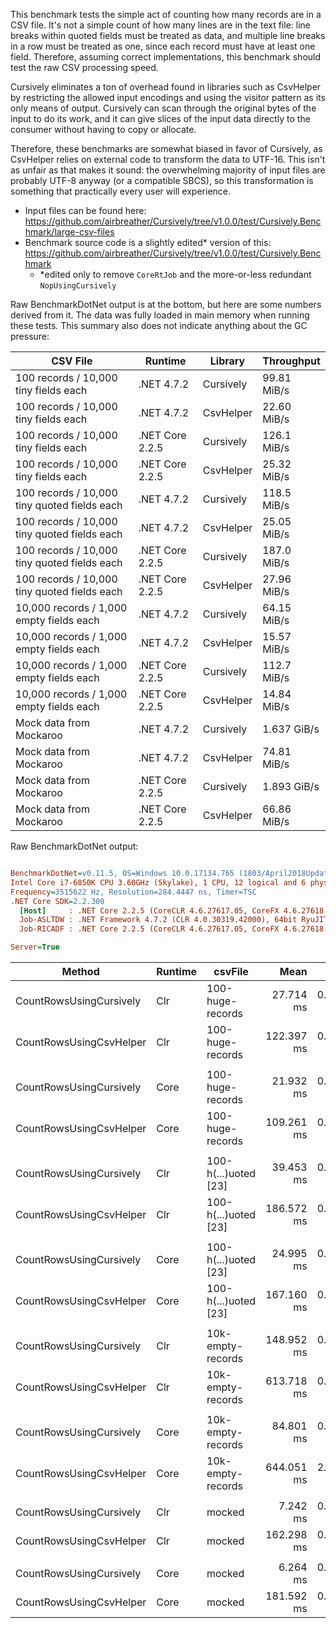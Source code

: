 This benchmark tests the simple act of counting how many records are in a CSV file.  It's not a simple count of how many lines are in the text file: line breaks within quoted fields must be treated as data, and multiple line breaks in a row must be treated as one, since each record must have at least one field.  Therefore, assuming correct implementations, this benchmark should test the raw CSV processing speed.

Cursively eliminates a ton of overhead found in libraries such as CsvHelper by restricting the allowed input encodings and using the visitor pattern as its only means of output.  Cursively can scan through the original bytes of the input to do its work, and it can give slices of the input data directly to the consumer without having to copy or allocate.

Therefore, these benchmarks are somewhat biased in favor of Cursively, as CsvHelper relies on external code to transform the data to UTF-16.  This isn't as unfair as that makes it sound: the overwhelming majority of input files are probably UTF-8 anyway (or a compatible SBCS), so this transformation is something that practically every user will experience.

- Input files can be found here: https://github.com/airbreather/Cursively/tree/v1.0.0/test/Cursively.Benchmark/large-csv-files
- Benchmark source code is a slightly edited* version of this: https://github.com/airbreather/Cursively/tree/v1.0.0/test/Cursively.Benchmark
    - *edited only to remove `CoreRtJob` and the more-or-less redundant `NopUsingCursively`

Raw BenchmarkDotNet output is at the bottom, but here are some numbers derived from it.  The data was fully loaded in main memory when running these tests.  This summary also does not indicate anything about the GC pressure:

|CSV File|Runtime|Library|Throughput|
|-|-|-|-|
|100 records / 10,000 tiny fields each|.NET 4.7.2|Cursively|99.81 MiB/s|
|100 records / 10,000 tiny fields each|.NET 4.7.2|CsvHelper|22.60 MiB/s|
|100 records / 10,000 tiny fields each|.NET Core 2.2.5|Cursively|126.1 MiB/s|
|100 records / 10,000 tiny fields each|.NET Core 2.2.5|CsvHelper|25.32 MiB/s|
|100 records / 10,000 tiny quoted fields each|.NET 4.7.2|Cursively|118.5 MiB/s|
|100 records / 10,000 tiny quoted fields each|.NET 4.7.2|CsvHelper|25.05 MiB/s|
|100 records / 10,000 tiny quoted fields each|.NET Core 2.2.5|Cursively|187.0 MiB/s|
|100 records / 10,000 tiny quoted fields each|.NET Core 2.2.5|CsvHelper|27.96 MiB/s|
|10,000 records / 1,000 empty fields each|.NET 4.7.2|Cursively|64.15 MiB/s|
|10,000 records / 1,000 empty fields each|.NET 4.7.2|CsvHelper|15.57 MiB/s|
|10,000 records / 1,000 empty fields each|.NET Core 2.2.5|Cursively|112.7 MiB/s|
|10,000 records / 1,000 empty fields each|.NET Core 2.2.5|CsvHelper|14.84 MiB/s|
|Mock data from Mockaroo|.NET 4.7.2|Cursively|1.637 GiB/s|
|Mock data from Mockaroo|.NET 4.7.2|CsvHelper|74.81 MiB/s|
|Mock data from Mockaroo|.NET Core 2.2.5|Cursively|1.893 GiB/s|
|Mock data from Mockaroo|.NET Core 2.2.5|CsvHelper|66.86 MiB/s|

Raw BenchmarkDotNet output:

``` ini

BenchmarkDotNet=v0.11.5, OS=Windows 10.0.17134.765 (1803/April2018Update/Redstone4)
Intel Core i7-6850K CPU 3.60GHz (Skylake), 1 CPU, 12 logical and 6 physical cores
Frequency=3515622 Hz, Resolution=284.4447 ns, Timer=TSC
.NET Core SDK=2.2.300
  [Host]     : .NET Core 2.2.5 (CoreCLR 4.6.27617.05, CoreFX 4.6.27618.01), 64bit RyuJIT
  Job-ASLTDW : .NET Framework 4.7.2 (CLR 4.0.30319.42000), 64bit RyuJIT-v4.7.3416.0
  Job-RICADF : .NET Core 2.2.5 (CoreCLR 4.6.27617.05, CoreFX 4.6.27618.01), 64bit RyuJIT

Server=True  

```
|                  Method | Runtime |              csvFile |       Mean |     Error |    StdDev | Ratio | RatioSD |      Gen 0 |     Gen 1 |    Gen 2 |   Allocated |
|------------------------ |-------- |--------------------- |-----------:|----------:|----------:|------:|--------:|-----------:|----------:|---------:|------------:|
| CountRowsUsingCursively |     Clr |     100-huge-records |  27.714 ms | 0.0126 ms | 0.0105 ms |  1.00 |    0.00 |          - |         - |        - |       256 B |
| CountRowsUsingCsvHelper |     Clr |     100-huge-records | 122.397 ms | 0.1685 ms | 0.1494 ms |  4.42 |    0.01 | 17250.0000 | 6250.0000 | 750.0000 | 110257334 B |
|                         |         |                      |            |           |           |       |         |            |           |          |             |
| CountRowsUsingCursively |    Core |     100-huge-records |  21.932 ms | 0.0254 ms | 0.0226 ms |  1.00 |    0.00 |          - |         - |        - |        56 B |
| CountRowsUsingCsvHelper |    Core |     100-huge-records | 109.261 ms | 0.3319 ms | 0.3104 ms |  4.98 |    0.02 |   400.0000 |  200.0000 |        - | 110256320 B |
|                         |         |                      |            |           |           |       |         |            |           |          |             |
| CountRowsUsingCursively |     Clr | 100-h(...)uoted [23] |  39.453 ms | 0.0974 ms | 0.0864 ms |  1.00 |    0.00 |          - |         - |        - |       683 B |
| CountRowsUsingCsvHelper |     Clr | 100-h(...)uoted [23] | 186.572 ms | 0.4682 ms | 0.4380 ms |  4.73 |    0.01 | 24666.6667 | 9666.6667 | 666.6667 | 153595995 B |
|                         |         |                      |            |           |           |       |         |            |           |          |             |
| CountRowsUsingCursively |    Core | 100-h(...)uoted [23] |  24.995 ms | 0.0160 ms | 0.0142 ms |  1.00 |    0.00 |          - |         - |        - |        56 B |
| CountRowsUsingCsvHelper |    Core | 100-h(...)uoted [23] | 167.160 ms | 0.3437 ms | 0.3215 ms |  6.69 |    0.02 |   333.3333 |         - |        - | 153579848 B |
|                         |         |                      |            |           |           |       |         |            |           |          |             |
| CountRowsUsingCursively |     Clr |    10k-empty-records | 148.952 ms | 0.2502 ms | 0.2340 ms |  1.00 |    0.00 |          - |         - |        - |      2048 B |
| CountRowsUsingCsvHelper |     Clr |    10k-empty-records | 613.718 ms | 0.8869 ms | 0.7862 ms |  4.12 |    0.01 | 66000.0000 | 2000.0000 |        - | 420838944 B |
|                         |         |                      |            |           |           |       |         |            |           |          |             |
| CountRowsUsingCursively |    Core |    10k-empty-records |  84.801 ms | 0.1079 ms | 0.1009 ms |  1.00 |    0.00 |          - |         - |        - |        56 B |
| CountRowsUsingCsvHelper |    Core |    10k-empty-records | 644.051 ms | 2.8782 ms | 2.5515 ms |  7.60 |    0.03 |  2000.0000 |         - |        - | 420832856 B |
|                         |         |                      |            |           |           |       |         |            |           |          |             |
| CountRowsUsingCursively |     Clr |               mocked |   7.242 ms | 0.0233 ms | 0.0207 ms |  1.00 |    0.00 |          - |         - |        - |        64 B |
| CountRowsUsingCsvHelper |     Clr |               mocked | 162.298 ms | 0.2958 ms | 0.2622 ms | 22.41 |    0.08 | 18000.0000 |  333.3333 |        - | 115764389 B |
|                         |         |                      |            |           |           |       |         |            |           |          |             |
| CountRowsUsingCursively |    Core |               mocked |   6.264 ms | 0.0115 ms | 0.0107 ms |  1.00 |    0.00 |          - |         - |        - |        56 B |
| CountRowsUsingCsvHelper |    Core |               mocked | 181.592 ms | 0.3413 ms | 0.3193 ms | 28.99 |    0.09 |   333.3333 |         - |        - | 115757736 B |
